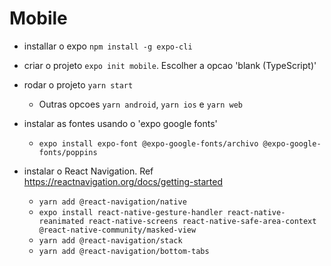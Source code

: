 # Mobile

- installar o expo `npm install -g expo-cli`
- criar o projeto `expo init mobile`. Escolher a opcao 'blank (TypeScript)'
- rodar o projeto `yarn start`
    - Outras opcoes `yarn android`, `yarn ios` e `yarn web`

- instalar as fontes usando o 'expo google fonts'
    - `expo install expo-font @expo-google-fonts/archivo @expo-google-fonts/poppins`

- instalar o React Navigation. Ref https://reactnavigation.org/docs/getting-started
    - `yarn add @react-navigation/native`
    - `expo install react-native-gesture-handler react-native-reanimated react-native-screens react-native-safe-area-context @react-native-community/masked-view` 
    - `yarn add @react-navigation/stack`
    - `yarn add @react-navigation/bottom-tabs`


